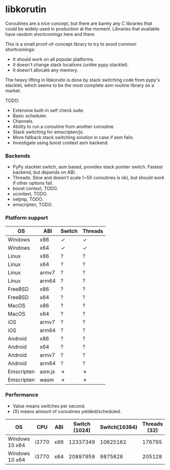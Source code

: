 # libkorutin

Coroutines are a nice concept, but there are barely any C libraries that could be widely used in production at the moment. Libraries that available have random shortcomings here and there.

This is a small proof-of-concept library to try to avoid common shortcomings:

- It should work on all popular platforms.
- It doesn’t change stack locations (unlike pypy stacklet).
- It doesn’t allocate any memory.

The heavy lifting in libkorutin is done by stack switching code from pypy's stacklet, which seems to be the most complete asm routine library on a market.

TODO:

- Extensive built-in self check suite.
- Basic scheduler.
- Channels.
- Ability to run a coroutine from another coroutine.
- Stack switching for emscripten/js.
- More fallback stack switching solution in case if asm fails.
- Investigate using boost context asm backend.

### Backends

- PyPy stacklet switch, asm based, provides stack pointer switch. Fastest backend, but depends on ABI.
- Threads. Slow and doesn't scale (~50 coroutines is ok), but should work if other options fail.
- boost context, TODO.
- ucontext, TODO.
- setjmp, TODO.
- emscripten, TODO.

### Platform support

| OS         | ABI    | Switch | Threads |
| ---------- | ------ | ------ | ------- |
| Windows    | x86    | ✓      | ✓       |
| Windows    | x64    | ✓      | ✓       |
| Linux      | x86    | ?      | ?       |
| Linux      | x64    | ?      | ?       |
| Linux      | armv7  | ?      | ?       |
| Linux      | arm64  | ?      | ?       |
| FreeBSD    | x86    | ?      | ?       |
| FreeBSD    | x64    | ?      | ?       |
| MacOS      | x86    | ?      | ?       |
| MacOS      | x64    | ?      | ?       |
| iOS        | armv7  | ?      | ?       |
| iOS        | arm64  | ?      | ?       |
| Android    | x86    | ?      | ?       |
| Android    | x64    | ?      | ?       |
| Android    | armv7  | ?      | ?       |
| Android    | arm64  | ?      | ?       |
| Emscripten | asm.js | ✗      | ✗       |
| Emscripten | wasm   | ✗      | ✗       |

### Performance

- Value means switches per second.
- (X) means amount of coroutines yielded/scheduled.

| OS             | CPU   | ABI    | Switch (1024) | Switch(16384) | Threads (32) | Threads (64) | Threads (128) |
| -------------- | ----- | ------ | ------------- | ------------- | ------------ | ------------ | ------------- |
| Windows 10 x64 | i3770 | x86    | 12337349      | 10625162      | 176795       | 94395        | 45812         |
| Windows 10 x64 | i3770 | x64    | 20897959      | 9875828       | 205128       | 87551        | 47513         |
